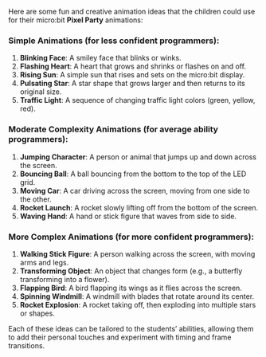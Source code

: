 Here are some fun and creative animation ideas that the children could use for their micro:bit **Pixel Party** animations:

### **Simple Animations** (for less confident programmers):
1. **Blinking Face**: A smiley face that blinks or winks.
2. **Flashing Heart**: A heart that grows and shrinks or flashes on and off.
3. **Rising Sun**: A simple sun that rises and sets on the micro:bit display.
4. **Pulsating Star**: A star shape that grows larger and then returns to its original size.
5. **Traffic Light**: A sequence of changing traffic light colors (green, yellow, red).

### **Moderate Complexity Animations** (for average ability programmers):
1. **Jumping Character**: A person or animal that jumps up and down across the screen.
2. **Bouncing Ball**: A ball bouncing from the bottom to the top of the LED grid.
3. **Moving Car**: A car driving across the screen, moving from one side to the other.
4. **Rocket Launch**: A rocket slowly lifting off from the bottom of the screen.
5. **Waving Hand**: A hand or stick figure that waves from side to side.

### **More Complex Animations** (for more confident programmers):
1. **Walking Stick Figure**: A person walking across the screen, with moving arms and legs.
2. **Transforming Object**: An object that changes form (e.g., a butterfly transforming into a flower).
3. **Flapping Bird**: A bird flapping its wings as it flies across the screen.
4. **Spinning Windmill**: A windmill with blades that rotate around its center.
5. **Rocket Explosion**: A rocket taking off, then exploding into multiple stars or shapes.

Each of these ideas can be tailored to the students’ abilities, allowing them to add their personal touches and experiment with timing and frame transitions.
